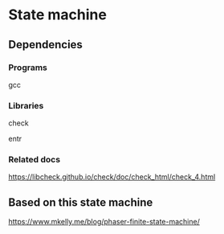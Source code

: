 # State machine

## Dependencies

### Programs

gcc

### Libraries

check

entr


### Related docs

<https://libcheck.github.io/check/doc/check_html/check_4.html>

## Based on this state machine

<https://www.mkelly.me/blog/phaser-finite-state-machine/>
